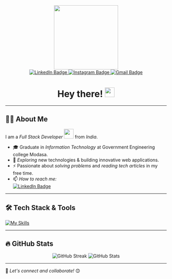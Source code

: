<div id="header" align="center">
  <img src="https://media3.giphy.com/media/v1.Y2lkPTc5MGI3NjExYnMweTV6cXY3NXVtdmptdXl2azV2bzY3bWxpNXduM29hMXJvOXptMCZlcD12MV9pbnRlcm5hbF9naWZfYnlfaWQmY3Q9Zw/DlPoSi9la5UP0Y4hk9/giphy.gif" width="200"/>
</div>
 
<div id="badges" align="center">
  <a href="https://www.linkedin.com/in/patel-neel-38868730a/">
    <img src="https://img.shields.io/badge/LinkedIn-0077B5?style=for-the-badge&logo=linkedin&logoColor=white" alt="LinkedIn Badge"/>
  </a>
  <a href="https://www.instagram.com/_neelpatell/?next=%2F">
    <img src="https://img.shields.io/badge/Instagram-E4405F?style=for-the-badge&logo=instagram&logoColor=white" alt="Instagram Badge"/>
  </a>
  <a href="mailto:pneel2710@gmail.com">
    <img src="https://img.shields.io/badge/Gmail-D14836?style=for-the-badge&logo=gmail&logoColor=white" alt="Gmail Badge"/>
  </a>
</div>

<h1 align="center">
  Hey there! 
  <img src="https://media.giphy.com/media/hvRJCLFzcasrR4ia7z/giphy.gif" width="30px"/>
</h1>

---

## 👨‍💻 About Me  
I am a *Full Stack Developer* <img src="https://media.giphy.com/media/WUlplcMpOCEmTGBtBW/giphy.gif" width="30"> from *India*.  

- 🎓 Graduate in *Information Technology* at Government Engineering college Modasa.  
- 🌱 *Exploring* new technologies & building innovative web applications.  
- ⚡ Passionate about *solving problems* and *reading tech articles* in my free time.  
- 📫 *How to reach me:*  
  [![LinkedIn Badge](https://img.shields.io/badge/-Neel%20Patel-blue?style=flat&logo=Linkedin&logoColor=white)](https://www.linkedin.com/in/patel-neel-38868730a/)

---

## 🛠️ Tech Stack & Tools  
[![My Skills](https://skillicons.dev/icons?i=html,css,tailwind,js,react,mongodb,express,nodejs,python,mysql,git,github,linux)](https://skillicons.dev)

---

## 🔥 GitHub Stats  
 <div align="center">
  <img src="https://github-readme-streak-stats.herokuapp.com?user=PatelNeelA&theme=tokyonight&hide_border=true" alt="GitHub Streak" />
  <img src="https://github-readme-stats.vercel.app/api?username=PatelNeelA&show_icons=true&theme=tokyonight&hide_border=true" alt="GitHub Stats" />
</div>


 

 
---

🚀 *Let's connect and collaborate!* 😊
